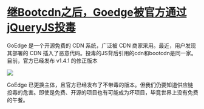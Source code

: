 # [继Bootcdn之后，Goedge被官方通过jQueryJS投毒](https://github.com/jaaleng/jaaleng.github.io/issues/5)

GoEdge 是一个开源免费的 CDN 系统，广泛被 CDN 商家采用。最近，用户发现其部署的 CDN 插入了恶意代码。投毒的JS背后引用的cdn和bootcdn是同一家。目前，官方已经发布 v1.4.1 的修正版本

![](https://pic.imgdb.cn/item/66a4ed4cd9c307b7e9bb4833.jpg)

GoEdge 已更换主体，且官方已经发布了不带毒的版本。但我们仍要知道供应链投毒的危害。即使是免费、开源的项目也有可能成为坏项目，毕竟世界上没有免费的午餐。